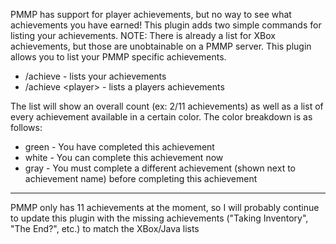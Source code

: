 PMMP has support for player achievements, but no way to see what achievements you have earned! This plugin adds two simple commands for listing your achievements. NOTE: There is already a list for XBox achievements, but those are unobtainable on a PMMP server. This plugin allows you to list your PMMP specific achievements.

* /achieve - lists your achievements
* /achieve \<player\> - lists a players achievements

The list will show an overall count (ex: 2/11 achievements) as well as a list of every achievement available in a certain color. The color breakdown is as follows:

* green - You have completed this achievement
* white - You can complete this achievement now
* gray - You must complete a different achievement (shown next to achievement name) before completing this achievement

---

PMMP only has 11 achievements at the moment, so I will probably continue to update this plugin with the missing achievements ("Taking Inventory", "The End?", etc.) to match the XBox/Java lists